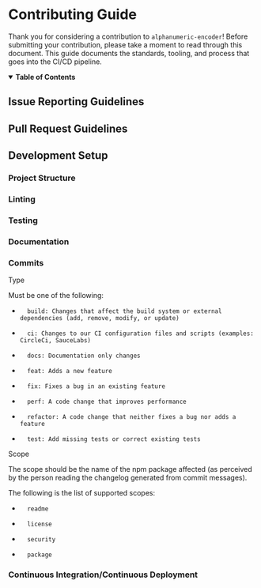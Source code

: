 # Contributing Guide

 

Thank you for considering a contribution to `alphanumeric-encoder`! Before submitting your contribution, please take a moment to read through this document. This guide documents the standards, tooling, and process that goes into the CI/CD pipeline.

 


<details open="open">
    <summary><b>Table of Contents</b></summary>

<!-- toc -->


<!-- tocstop -->

</details>
 

## Issue Reporting Guidelines

 

## Pull Request Guidelines

 

## Development Setup

 

### Project Structure

 

### Linting

 

### Testing

 

### Documentation

 

### Commits

 


Type

Must be one of the following:

*       build: Changes that affect the build system or external dependencies (add, remove, modify, or update)
*       ci: Changes to our CI configuration files and scripts (examples: CircleCi, SauceLabs)
*       docs: Documentation only changes
*       feat: Adds a new feature
*       fix: Fixes a bug in an existing feature
*       perf: A code change that improves performance
*       refactor: A code change that neither fixes a bug nor adds a feature
*       test: Add missing tests or correct existing tests


Scope


The scope should be the name of the npm package affected (as perceived by the person reading the changelog generated from commit messages).

The following is the list of supported scopes:

*       readme
*       license
*       security
*       package



### Continuous Integration/Continuous Deployment